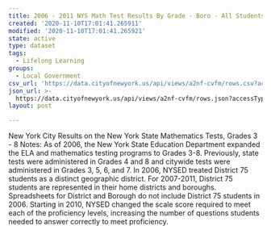 ```yaml
---
title: 2006 - 2011 NYS Math Test Results By Grade - Boro - All Students
created: '2020-11-10T17:01:41.265911'
modified: '2020-11-10T17:01:41.265921'
state: active
type: dataset
tags:
  - Lifelong Learning
groups:
  - Local Government
csv_url: 'https://data.cityofnewyork.us/api/views/a2nf-cvfm/rows.csv?accessType=DOWNLOAD'
json_url: >-
  https://data.cityofnewyork.us/api/views/a2nf-cvfm/rows.json?accessType=DOWNLOAD
layout: post

---
```

New York City Results on the New York State Mathematics Tests, Grades 3 - 8
Notes:
As of 2006, the New York State Education Department expanded the ELA and mathematics testing programs to Grades 3-8. Previously, state tests were administered in Grades 4 and 8 and citywide tests were administered in Grades 3, 5, 6, and 7.
In 2006, NYSED treated District 75 students as a distinct geographic district. For 2007-2011, District 75 students are represented in their home districts and boroughs. Spreadsheets for District and Borough do not include District 75 students in 2006.
Starting in 2010, NYSED changed the scale score required to meet each of the proficiency levels, increasing the number of questions students needed to answer correctly to meet proficiency.
